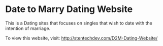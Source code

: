 # Date to Marry Dating Website
This is a Dating sites that focuses on singles that wish to date with the intention of marriage.

To view this website, visit: http://stentechdev.com/D2M-Dating-Website/

